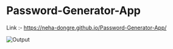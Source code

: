 # Password-Generator-App



Link :- https://neha-dongre.github.io/Password-Generator-App/






![Output]((https://github.com/neha-dongre/Password-Generator-App/blob/main/output.png?raw=true))
